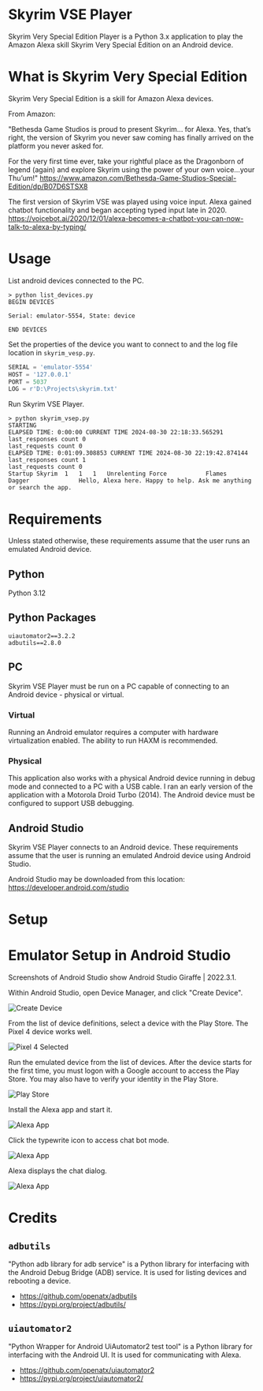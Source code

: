 # Skyrim VSE Player

Skyrim Very Special Edition Player is a Python 3.x application to play the Amazon Alexa skill Skyrim Very Special Edition on an Android device.


# What is Skyrim Very Special Edition

Skyrim Very Special Edition is a skill for Amazon Alexa devices. 

From Amazon:

"Bethesda Game Studios is proud to present Skyrim... for Alexa. Yes, that’s right, the version of Skyrim you never saw coming has finally arrived on the platform you never asked for.

For the very first time ever, take your rightful place as the Dragonborn of legend (again) and explore Skyrim using the power of your own voice...your Thu’um!"
https://www.amazon.com/Bethesda-Game-Studios-Special-Edition/dp/B07D6STSX8

The first version of Skyrim VSE was played using voice input. Alexa gained chatbot functionality and began accepting typed input late in 2020. 
https://voicebot.ai/2020/12/01/alexa-becomes-a-chatbot-you-can-now-talk-to-alexa-by-typing/


# Usage

List android devices connected to the PC.

```
> python list_devices.py
BEGIN DEVICES

Serial: emulator-5554, State: device

END DEVICES
```

Set the properties of the device you want to connect to and the log file location in `skyrim_vesp.py`.

``` python
SERIAL = 'emulator-5554'
HOST = '127.0.0.1'
PORT = 5037
LOG = r'D:\Projects\skyrim.txt'
```

Run Skyrim VSE Player.

```
> python skyrim_vsep.py
STARTING
ELAPSED TIME: 0:00:00 CURRENT TIME 2024-08-30 22:18:33.565291
last_responses count 0
last_requests count 0
ELAPSED TIME: 0:01:09.308853 CURRENT TIME 2024-08-30 22:19:42.874144
last_responses count 1
last_requests count 0
Startup	Skyrim	1	1	1	Unrelenting Force			Flames		Dagger				Hello, Alexa here. Happy to help. Ask me anything or search the app.
```


# Requirements

Unless stated otherwise, these requirements assume that the user runs an emulated Android device.

## Python

Python 3.12

## Python Packages

```
uiautomator2==3.2.2
adbutils==2.8.0
```

## PC

Skyrim VSE Player must be run on a PC capable of connecting to an Android device - physical or virtual.

### Virtual

Running an Android emulator requires a computer with hardware virtualization enabled. The ability to run HAXM is recommended.

### Physical

This application also works with a physical Android device running in debug mode and connected to a PC with a USB cable. I ran an early version of the application with a Motorola Droid Turbo (2014). The Android device must be configured to support USB debugging.

## Android Studio

Skyrim VSE Player connects to an Android device. These requirements assume that the user is running an emulated Android device using Android Studio.

Android Studio may be downloaded from this location: https://developer.android.com/studio


# Setup

# Emulator Setup in Android Studio

Screenshots of Android Studio show Android Studio Giraffe | 2022.3.1.

Within Android Studio, open Device Manager, and click "Create Device". 

![Create Device](images/android_studio_device_manager.png?raw=true "Create Device")

From the list of device definitions, select a device with the Play Store. The Pixel 4 device works well.

![Pixel 4 Selected](images/android_studio_configuration.png?raw=true "Pixel 4 Selected")

Run the emulated device from the list of devices. After the device starts for the first time, you must logon with a Google account to access the Play Store. You may also have to verify your identity in the Play Store.

![Play Store](images/play_store_login.png?raw=true "Play Store")

Install the Alexa app and start it.

![Alexa App](images/alexa_app.png?raw=true "Alexa App")

Click the typewrite icon to access chat bot mode.

![Alexa App](images/alexa_keyboard.png?raw=true "Alexa App")

Alexa displays the chat dialog.

![Alexa App](images/alexa_dialog.png?raw=true "Alexa App")



# Credits

## `adbutils`

"Python adb library for adb service" is a Python library for interfacing with the Android Debug Bridge (ADB) service. It is used for listing devices and rebooting a device.

* https://github.com/openatx/adbutils
* https://pypi.org/project/adbutils/

## `uiautomator2`

"Python Wrapper for Android UiAutomator2 test tool" is a Python library for interfacing with the Android UI. It is used for communicating with Alexa.

* https://github.com/openatx/uiautomator2
* https://pypi.org/project/uiautomator2/





